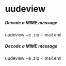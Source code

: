 # uudeview

##### Decode a MIME message

   uudeview  +e .zip -i mail.eml

##### Decode a MIME message

   uudeview  +e .zip -i mail.eml
